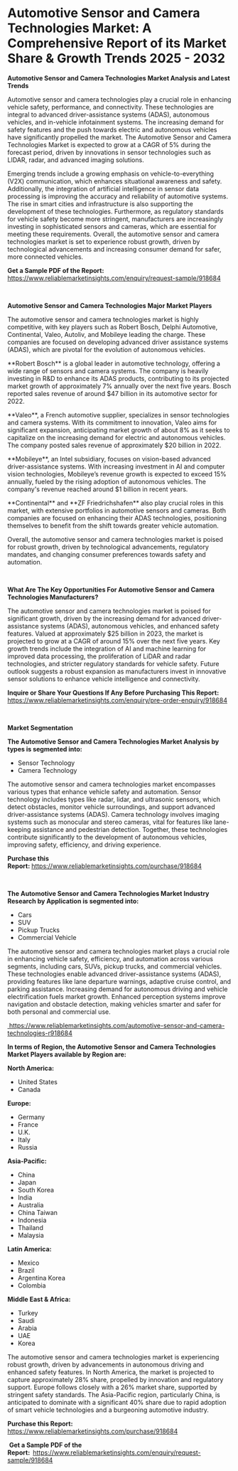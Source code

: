 <p><h1>Automotive Sensor and Camera Technologies Market: A Comprehensive Report of its Market Share & Growth Trends 2025 - 2032</h1></p><p><strong>Automotive Sensor and Camera Technologies Market Analysis and Latest Trends</strong></p>
<p><p>Automotive sensor and camera technologies play a crucial role in enhancing vehicle safety, performance, and connectivity. These technologies are integral to advanced driver-assistance systems (ADAS), autonomous vehicles, and in-vehicle infotainment systems. The increasing demand for safety features and the push towards electric and autonomous vehicles have significantly propelled the market. The Automotive Sensor and Camera Technologies Market is expected to grow at a CAGR of 5% during the forecast period, driven by innovations in sensor technologies such as LIDAR, radar, and advanced imaging solutions.</p><p>Emerging trends include a growing emphasis on vehicle-to-everything (V2X) communication, which enhances situational awareness and safety. Additionally, the integration of artificial intelligence in sensor data processing is improving the accuracy and reliability of automotive systems. The rise in smart cities and infrastructure is also supporting the development of these technologies. Furthermore, as regulatory standards for vehicle safety become more stringent, manufacturers are increasingly investing in sophisticated sensors and cameras, which are essential for meeting these requirements. Overall, the automotive sensor and camera technologies market is set to experience robust growth, driven by technological advancements and increasing consumer demand for safer, more connected vehicles.</p></p>
<p><strong>Get a Sample PDF of the Report:&nbsp;</strong> <a href="https://www.reliablemarketinsights.com/enquiry/request-sample/918684?utm_campaign=3259&utm_medium=2&utm_source=Github&utm_content=ia&utm_term=18042025&utm_id=automotive-sensor-and-camera-technologies">https://www.reliablemarketinsights.com/enquiry/request-sample/918684</a></p>
<p>&nbsp;</p>
<p><strong>Automotive Sensor and Camera Technologies Major Market Players</strong></p>
<p><p>The automotive sensor and camera technologies market is highly competitive, with key players such as Robert Bosch, Delphi Automotive, Continental, Valeo, Autoliv, and Mobileye leading the charge. These companies are focused on developing advanced driver assistance systems (ADAS), which are pivotal for the evolution of autonomous vehicles.</p><p>**Robert Bosch** is a global leader in automotive technology, offering a wide range of sensors and camera systems. The company is heavily investing in R&D to enhance its ADAS products, contributing to its projected market growth of approximately 7% annually over the next five years. Bosch reported sales revenue of around $47 billion in its automotive sector for 2022.</p><p>**Valeo**, a French automotive supplier, specializes in sensor technologies and camera systems. With its commitment to innovation, Valeo aims for significant expansion, anticipating market growth of about 8% as it seeks to capitalize on the increasing demand for electric and autonomous vehicles. The company posted sales revenue of approximately $20 billion in 2022.</p><p>**Mobileye**, an Intel subsidiary, focuses on vision-based advanced driver-assistance systems. With increasing investment in AI and computer vision technologies, Mobileye’s revenue growth is expected to exceed 15% annually, fueled by the rising adoption of autonomous vehicles. The company's revenue reached around $1 billion in recent years.</p><p>**Continental** and **ZF Friedrichshafen** also play crucial roles in this market, with extensive portfolios in automotive sensors and cameras. Both companies are focused on enhancing their ADAS technologies, positioning themselves to benefit from the shift towards greater vehicle automation.</p><p>Overall, the automotive sensor and camera technologies market is poised for robust growth, driven by technological advancements, regulatory mandates, and changing consumer preferences towards safety and automation.</p></p>
<p>&nbsp;</p>
<p><strong>What Are The Key Opportunities For Automotive Sensor and Camera Technologies Manufacturers?</strong></p>
<p><p>The automotive sensor and camera technologies market is poised for significant growth, driven by the increasing demand for advanced driver-assistance systems (ADAS), autonomous vehicles, and enhanced safety features. Valued at approximately $25 billion in 2023, the market is projected to grow at a CAGR of around 15% over the next five years. Key growth trends include the integration of AI and machine learning for improved data processing, the proliferation of LiDAR and radar technologies, and stricter regulatory standards for vehicle safety. Future outlook suggests a robust expansion as manufacturers invest in innovative sensor solutions to enhance vehicle intelligence and connectivity.</p></p>
<p><strong>Inquire or Share Your Questions If Any Before Purchasing This Report:</strong> <a href="https://www.reliablemarketinsights.com/enquiry/pre-order-enquiry/918684?utm_campaign=3259&utm_medium=2&utm_source=Github&utm_content=ia&utm_term=18042025&utm_id=automotive-sensor-and-camera-technologies">https://www.reliablemarketinsights.com/enquiry/pre-order-enquiry/918684</a></p>
<p>&nbsp;</p>
<p><strong>Market Segmentation</strong></p>
<p><strong>The Automotive Sensor and Camera Technologies Market Analysis by types is segmented into:</strong></p>
<p><ul><li>Sensor Technology</li><li>Camera Technology</li></ul></p>
<p><p>The automotive sensor and camera technologies market encompasses various types that enhance vehicle safety and automation. Sensor technology includes types like radar, lidar, and ultrasonic sensors, which detect obstacles, monitor vehicle surroundings, and support advanced driver-assistance systems (ADAS). Camera technology involves imaging systems such as monocular and stereo cameras, vital for features like lane-keeping assistance and pedestrian detection. Together, these technologies contribute significantly to the development of autonomous vehicles, improving safety, efficiency, and driving experience.</p></p>
<p><strong>Purchase this Report:&nbsp;</strong><a href="https://www.reliablemarketinsights.com/purchase/918684?utm_campaign=3259&utm_medium=2&utm_source=Github&utm_content=ia&utm_term=18042025&utm_id=automotive-sensor-and-camera-technologies">https://www.reliablemarketinsights.com/purchase/918684</a></p>
<p>&nbsp;</p>
<p><strong>The Automotive Sensor and Camera Technologies Market Industry Research by Application is segmented into:</strong></p>
<p><ul><li>Cars</li><li>SUV</li><li>Pickup Trucks</li><li>Commercial Vehicle</li></ul></p>
<p><p>The automotive sensor and camera technologies market plays a crucial role in enhancing vehicle safety, efficiency, and automation across various segments, including cars, SUVs, pickup trucks, and commercial vehicles. These technologies enable advanced driver-assistance systems (ADAS), providing features like lane departure warnings, adaptive cruise control, and parking assistance. Increasing demand for autonomous driving and vehicle electrification fuels market growth. Enhanced perception systems improve navigation and obstacle detection, making vehicles smarter and safer for both personal and commercial use.</p></p>
<p><a href="https://www.reliablemarketinsights.com/automotive-sensor-and-camera-technologies-r918684?utm_campaign=3259&utm_medium=2&utm_source=Github&utm_content=ia&utm_term=18042025&utm_id=automotive-sensor-and-camera-technologies">&nbsp;https://www.reliablemarketinsights.com/automotive-sensor-and-camera-technologies-r918684</a></p>
<p><strong>In terms of Region, the Automotive Sensor and Camera Technologies Market Players available by Region are:</strong></p>
<p>
    <p> <strong> North America: </strong>
        <ul>
            <li>United States</li>
            <li>Canada</li>
        </ul>
        </p> 
    <p> <strong> Europe: </strong>
        <ul>
            <li>Germany</li>
            <li>France</li>
            <li>U.K.</li>
            <li>Italy</li>
            <li>Russia</li>
        </ul>
        </p> 
    <p> <strong> Asia-Pacific: </strong>
        <ul>
            <li>China</li>
            <li>Japan</li>
            <li>South Korea</li>
            <li>India</li>
            <li>Australia</li>
            <li>China Taiwan</li>
            <li>Indonesia</li>
            <li>Thailand</li>
            <li>Malaysia</li>
        </ul>
        </p> 
    <p> <strong> Latin America: </strong>
        <ul>
            <li>Mexico</li>
            <li>Brazil</li>
            <li>Argentina Korea</li>
            <li>Colombia</li>
        </ul>
        </p> 
    <p> <strong> Middle East & Africa: </strong>
        <ul>
            <li>Turkey</li>
            <li>Saudi</li>
            <li>Arabia</li>
            <li>UAE</li>
            <li>Korea</li>
        </ul>
    </p>
    </p>
<p><p>The automotive sensor and camera technologies market is experiencing robust growth, driven by advancements in autonomous driving and enhanced safety features. In North America, the market is projected to capture approximately 28% share, propelled by innovation and regulatory support. Europe follows closely with a 26% market share, supported by stringent safety standards. The Asia-Pacific region, particularly China, is anticipated to dominate with a significant 40% share due to rapid adoption of smart vehicle technologies and a burgeoning automotive industry.</p></p>
<p><strong>Purchase this Report: </strong><a href="https://www.reliablemarketinsights.com/purchase/918684?utm_campaign=3259&utm_medium=2&utm_source=Github&utm_content=ia&utm_term=18042025&utm_id=automotive-sensor-and-camera-technologies">https://www.reliablemarketinsights.com/purchase/918684</a></p>
<p>&nbsp;<strong>Get a Sample PDF of the Report:&nbsp;&nbsp;</strong><a href="https://www.reliablemarketinsights.com/enquiry/request-sample/918684?utm_campaign=3259&utm_medium=2&utm_source=Github&utm_content=ia&utm_term=18042025&utm_id=automotive-sensor-and-camera-technologies">https://www.reliablemarketinsights.com/enquiry/request-sample/918684</a></p>
<p><strong></strong></p>
<p><p></p><p></p><p></p></p>